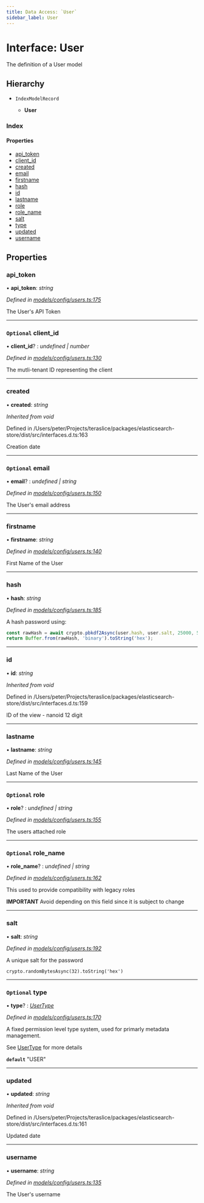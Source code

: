 ```yaml
---
title: Data Access: `User`
sidebar_label: User
---
```


# Interface: User

The definition of a User model

## Hierarchy

* `IndexModelRecord`

  * **User**

### Index

#### Properties

* [api_token](user.md#api_token)
* [client_id](user.md#optional-client_id)
* [created](user.md#created)
* [email](user.md#optional-email)
* [firstname](user.md#firstname)
* [hash](user.md#hash)
* [id](user.md#id)
* [lastname](user.md#lastname)
* [role](user.md#optional-role)
* [role_name](user.md#optional-role_name)
* [salt](user.md#salt)
* [type](user.md#optional-type)
* [updated](user.md#updated)
* [username](user.md#username)

## Properties

###  api_token

• **api_token**: *string*

*Defined in [models/config/users.ts:175](https://github.com/terascope/teraslice/blob/6aab1cd2/packages/data-access/src/models/config/users.ts#L175)*

The User's API Token

___

### `Optional` client_id

• **client_id**? : *undefined | number*

*Defined in [models/config/users.ts:130](https://github.com/terascope/teraslice/blob/6aab1cd2/packages/data-access/src/models/config/users.ts#L130)*

The mutli-tenant ID representing the client

___

###  created

• **created**: *string*

*Inherited from void*

Defined in /Users/peter/Projects/teraslice/packages/elasticsearch-store/dist/src/interfaces.d.ts:163

Creation date

___

### `Optional` email

• **email**? : *undefined | string*

*Defined in [models/config/users.ts:150](https://github.com/terascope/teraslice/blob/6aab1cd2/packages/data-access/src/models/config/users.ts#L150)*

The User's email address

___

###  firstname

• **firstname**: *string*

*Defined in [models/config/users.ts:140](https://github.com/terascope/teraslice/blob/6aab1cd2/packages/data-access/src/models/config/users.ts#L140)*

First Name of the User

___

###  hash

• **hash**: *string*

*Defined in [models/config/users.ts:185](https://github.com/terascope/teraslice/blob/6aab1cd2/packages/data-access/src/models/config/users.ts#L185)*

A hash password using:

```js
const rawHash = await crypto.pbkdf2Async(user.hash, user.salt, 25000, 512, 'sha1')
return Buffer.from(rawHash, 'binary').toString('hex');
```

___

###  id

• **id**: *string*

*Inherited from void*

Defined in /Users/peter/Projects/teraslice/packages/elasticsearch-store/dist/src/interfaces.d.ts:159

ID of the view - nanoid 12 digit

___

###  lastname

• **lastname**: *string*

*Defined in [models/config/users.ts:145](https://github.com/terascope/teraslice/blob/6aab1cd2/packages/data-access/src/models/config/users.ts#L145)*

Last Name of the User

___

### `Optional` role

• **role**? : *undefined | string*

*Defined in [models/config/users.ts:155](https://github.com/terascope/teraslice/blob/6aab1cd2/packages/data-access/src/models/config/users.ts#L155)*

The users attached role

___

### `Optional` role_name

• **role_name**? : *undefined | string*

*Defined in [models/config/users.ts:162](https://github.com/terascope/teraslice/blob/6aab1cd2/packages/data-access/src/models/config/users.ts#L162)*

This used to provide compatibility with legacy roles

**IMPORTANT** Avoid depending on this field since it is subject to change

___

###  salt

• **salt**: *string*

*Defined in [models/config/users.ts:192](https://github.com/terascope/teraslice/blob/6aab1cd2/packages/data-access/src/models/config/users.ts#L192)*

A unique salt for the password

`crypto.randomBytesAsync(32).toString('hex')`

___

### `Optional` type

• **type**? : *[UserType](../overview.md#usertype)*

*Defined in [models/config/users.ts:170](https://github.com/terascope/teraslice/blob/6aab1cd2/packages/data-access/src/models/config/users.ts#L170)*

A fixed permission level type system, used for primarly metadata management.

See [UserType](../overview.md#usertype) for more details

**`default`** "USER"

___

###  updated

• **updated**: *string*

*Inherited from void*

Defined in /Users/peter/Projects/teraslice/packages/elasticsearch-store/dist/src/interfaces.d.ts:161

Updated date

___

###  username

• **username**: *string*

*Defined in [models/config/users.ts:135](https://github.com/terascope/teraslice/blob/6aab1cd2/packages/data-access/src/models/config/users.ts#L135)*

The User's username

